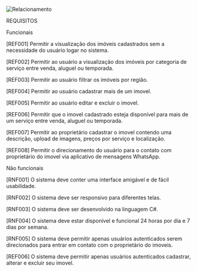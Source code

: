 ![Relacionamento](https://github.com/Jovinull/WebII/assets/80206695/2b50fdab-6574-4722-8110-7497866428da)

REQUISITOS

Funcionais

[REF001] Permitir a visualização dos imóveis cadastrados sem a  necessidade do usuário logar no sistema.

[REF002] Permitir ao usuário a visualização dos imóveis  por categoria de serviço entre venda, aluguel ou temporada.

[REF003] Permitir ao usuário filtrar os imóveis por região.

[REF004] Permitir ao usuário cadastrar mais de um imovel. 

[REF005] Permitir ao usuário editar e excluir o imovel.

[REF006] Permitir que o imovel cadastrado esteja disponível para mais de um  serviço entre venda, aluguel ou temporada.

[REF007] Permitir ao proprietário cadastrar o imovel contendo uma descrição, upload de imagens, preços por serviço e localização.

[REF008] Permitir o direcionamento do usuário para o contato com proprietário do imovel via aplicativo de mensagens WhatsApp.

Não funcionais

[RNF001] O sistema deve conter uma interface amigável e de fácil usabilidade.

[RNF002] O sistema deve ser responsivo para diferentes telas.

[RNF003] O sistema deve ser desenvolvido na linguagem C#.

[RNF004] O sistema deve estar disponível e funcional 24 horas por dia e 7 dias por semana.

[RNF005] O sistema deve permitir apenas usuários autenticados serem direcionados para entrar em contato com o proprietário do imoveis.

[REF006] O sistema deve permitir apenas usuários autenticados cadastrar, alterar e excluir seu imovel.
